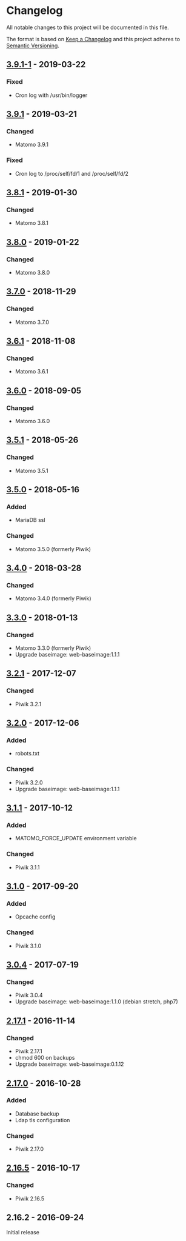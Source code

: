 # Changelog
All notable changes to this project will be documented in this file.

The format is based on [Keep a Changelog](http://keepachangelog.com/en/1.0.0/)
and this project adheres to [Semantic Versioning](http://semver.org/spec/v2.0.0.html).

## [3.9.1-1] - 2019-03-22
### Fixed
  - Cron log with /usr/bin/logger

## [3.9.1] - 2019-03-21
### Changed
  - Matomo 3.9.1

### Fixed
  - Cron log to /proc/self/fd/1 and /proc/self/fd/2

## [3.8.1] - 2019-01-30
### Changed
  - Matomo 3.8.1

## [3.8.0] - 2019-01-22
### Changed
  - Matomo 3.8.0

## [3.7.0] - 2018-11-29
### Changed
  - Matomo 3.7.0

## [3.6.1] - 2018-11-08
### Changed
  - Matomo 3.6.1

## [3.6.0] - 2018-09-05
### Changed
  - Matomo 3.6.0

## [3.5.1] - 2018-05-26
### Changed
  - Matomo 3.5.1

## [3.5.0] - 2018-05-16
### Added
  - MariaDB ssl

### Changed
  - Matomo 3.5.0 (formerly Piwik)

## [3.4.0] - 2018-03-28
### Changed
  - Matomo 3.4.0 (formerly Piwik)

## [3.3.0] - 2018-01-13
### Changed
  - Matomo 3.3.0 (formerly Piwik)
  - Upgrade baseimage: web-baseimage:1.1.1

## [3.2.1] - 2017-12-07
### Changed
  - Piwik 3.2.1

## [3.2.0] - 2017-12-06
### Added
  - robots.txt
### Changed
  - Piwik 3.2.0
  - Upgrade baseimage: web-baseimage:1.1.1

## [3.1.1] - 2017-10-12
### Added
  - MATOMO_FORCE_UPDATE environment variable
### Changed
  - Piwik 3.1.1

## [3.1.0] - 2017-09-20
### Added
  - Opcache config
### Changed
  - Piwik 3.1.0

## [3.0.4] - 2017-07-19
### Changed
  - Piwik 3.0.4
  - Upgrade baseimage: web-baseimage:1.1.0 (debian stretch, php7)

## [2.17.1] - 2016-11-14
### Changed
  - Piwik 2.17.1
  - chmod 600 on backups
  - Upgrade baseimage: web-baseimage:0.1.12

## [2.17.0] - 2016-10-28
### Added
  - Database backup
  - Ldap tls configuration
### Changed
  - Piwik 2.17.0

## [2.16.5] - 2016-10-17
### Changed
  - Piwik 2.16.5

## 2.16.2 - 2016-09-24
Initial release

[3.9.1-1]: https://github.com/osixia/docker-matomo/compare/v3.9.1...v3.9.1-1
[3.9.1]: https://github.com/osixia/docker-matomo/compare/v3.8.1...v3.9.1
[3.8.1]: https://github.com/osixia/docker-matomo/compare/v3.8.0...v3.8.1
[3.8.0]: https://github.com/osixia/docker-matomo/compare/v3.7.0...v3.8.0
[3.7.0]: https://github.com/osixia/docker-matomo/compare/v3.6.1...v3.7.0
[3.6.1]: https://github.com/osixia/docker-matomo/compare/v3.6.0...v3.6.1
[3.6.0]: https://github.com/osixia/docker-matomo/compare/v3.5.1...v3.6.0
[3.5.1]: https://github.com/osixia/docker-matomo/compare/v3.5.0...v3.5.1
[3.5.0]: https://github.com/osixia/docker-matomo/compare/v3.4.0...v3.5.0
[3.4.0]: https://github.com/osixia/docker-matomo/compare/v3.3.0...v3.4.0
[3.3.0]: https://github.com/osixia/docker-matomo/compare/v3.2.1...v3.3.0
[3.2.1]: https://github.com/osixia/docker-matomo/compare/v3.2.0...v3.2.1
[3.2.0]: https://github.com/osixia/docker-matomo/compare/v3.1.1...v3.2.0
[3.1.1]: https://github.com/osixia/docker-matomo/compare/v3.1.0...v3.1.1
[3.1.0]: https://github.com/osixia/docker-matomo/compare/v3.0.4...v3.1.0
[3.0.4]: https://github.com/osixia/docker-matomo/compare/v2.17.1...v3.0.4
[2.17.1]: https://github.com/osixia/docker-matomo/compare/v2.17.0...v2.17.1
[2.17.0]: https://github.com/osixia/docker-matomo/compare/v2.16.5...v2.17.0
[2.16.5]: https://github.com/osixia/docker-matomo/compare/v2.16.2...v2.16.5
